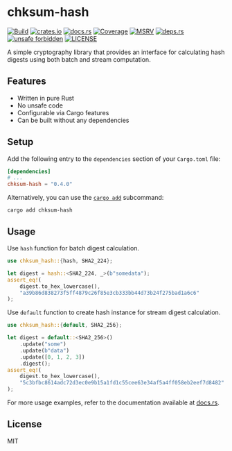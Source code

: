 # chksum-hash

[![Build](https://img.shields.io/github/actions/workflow/status/ferric-bytes/chksum-hash/rust.yml?branch=master&style=flat-square&logo=github "Build")](https://github.com/ferric-bytes/chksum-hash/actions/workflows/rust.yml)
[![crates.io](https://img.shields.io/crates/v/chksum-hash?style=flat-square&logo=rust "crates.io")](https://crates.io/crates/chksum-hash)
[![docs.rs](https://img.shields.io/docsrs/chksum-hash?style=flat-square&logo=docsdotrs "docs.rs")](https://docs.rs/chksum-hash)
[![Coverage](https://img.shields.io/codecov/c/gh/ferric-bytes/chksum-hash?style=flat-square&logo=codecov "Coverage")](https://app.codecov.io/gh/ferric-bytes/chksum-hash)
[![MSRV](https://img.shields.io/badge/MSRV-1.59.0-informational?style=flat-square "MSRV")](https://github.com/ferric-bytes/chksum-hash/blob/master/Cargo.toml)
[![deps.rs](https://deps.rs/crate/chksum-hash/0.4.0/status.svg?style=flat-square "deps.rs")](https://deps.rs/crate/chksum-hash/0.4.0)
[![unsafe forbidden](https://img.shields.io/badge/unsafe-forbidden-success.svg?style=flat-square "unsafe forbidden")](https://github.com/rust-secure-code/safety-dance)
[![LICENSE](https://img.shields.io/github/license/ferric-bytes/chksum-hash?style=flat-square "LICENSE")](https://github.com/ferric-bytes/chksum-hash/blob/master/LICENSE)

A simple cryptography library that provides an interface for calculating hash digests using both batch and stream computation.

## Features

- Written in pure Rust
- No unsafe code
- Configurable via Cargo features
- Can be built without any dependencies

## Setup

Add the following entry to the `dependencies` section of your `Cargo.toml` file:

```toml
[dependencies]
# ...
chksum-hash = "0.4.0"
```

Alternatively, you can use the [`cargo add`](https://doc.rust-lang.org/cargo/commands/cargo-add.html) subcommand:

```shell
cargo add chksum-hash
```

## Usage

Use `hash` function for batch digest calculation.

```rust
use chksum_hash::{hash, SHA2_224};

let digest = hash::<SHA2_224, _>(b"somedata");
assert_eq!(
    digest.to_hex_lowercase(),
    "a39b86d838273f5ff4879c26f85e3cb333bb44d73b24f275bad1a6c6"
);
```

Use `default` function to create hash instance for stream digest calculation.

```rust
use chksum_hash::{default, SHA2_256};

let digest = default::<SHA2_256>()
    .update("some")
    .update(b"data")
    .update([0, 1, 2, 3])
    .digest();
assert_eq!(
    digest.to_hex_lowercase(),
    "5c3bfbc8614adc72d3ec0e9b15a1fd1c55cee63e34af5a4ff058eb2eef7d8482"
);
```

For more usage examples, refer to the documentation available at [docs.rs](https://docs.rs/chksum-hash).

## License

MIT
